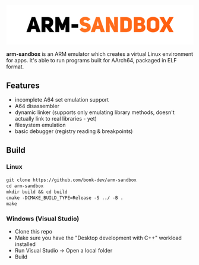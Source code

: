 ![logo](assets/arm-sandbox.png)

**arm-sandbox** is an ARM emulator which creates a virtual Linux environment for apps.
It's able to run programs built for AArch64, packaged in ELF format.

## Features
- incomplete A64 set emulation support
- A64 disassembler
- dynamic linker (supports only emulating library methods, doesn't actually link to real libraries - yet)
- filesystem emulation
- basic debugger (registry reading & breakpoints)

## Build
### Linux
```UNIX
git clone https://github.com/bonk-dev/arm-sandbox
cd arm-sandbox
mkdir build && cd build
cmake -DCMAKE_BUILD_TYPE=Release -S ../ -B .
make
```

### Windows (Visual Studio)
- Clone this repo
- Make sure you have the "Desktop development with C++" workload installed 
- Run Visual Studio -> Open a local folder
- Build

